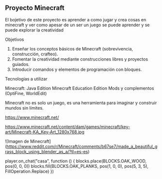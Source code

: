 ## Proyecto Minecraft 
El bojetivo de este proyecto es aprender a como jugar y crea cosas en minecraft y ver como 
apesar de un ser un juego se puede aprender y se puede explorar la creatividad 

Objetivos 

1. Enseñar los conceptos básicos de Minecraft (sobrevivencia, construcción, crafteo).
2. Fomentar la creatividad mediante construcciones libres y proyectos guiados.
3. Introducir comandos y elementos de programación con bloques.

Tecnologias a utilizar 

Minecraft: Java Edition
Minecraft Education Edition
Mods y complementos (OptiFine, WorldEdit)

Minecraft no es solo un juego, es una herramienta para imaginar y construir mundos sin límites.

https://www.minecraft.net/

https://www.minecraft.net/content/dam/games/minecraft/key-art/Minecraft-KA_Key-Art_1280x768.jpg

![Imagen de Minecraft] (https://www.reddit.com/r/Minecraft/comments/b67se7/made_a_beautiful_grass_block_using_blender_as_a/?tl=es-es)


player.on_chat("casa", function () {
    blocks.place(BLOCKS.OAK_WOOD, pos(0, 0, 0))
    blocks.fill(BLOCKS.OAK_PLANKS, pos(1, 0, 0), pos(5, 3, 5), FillOperation.Replace)
})
